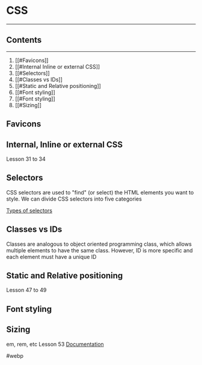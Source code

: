 # CSS
---
## Contents
---
1. [[#Favicons]]
2. [[#Internal Inline or external CSS]]
3. [[#Selectors]]
4. [[#Classes vs IDs]]
5. [[#Static and Relative positioning]]
6. [[#Font styling]]
7. [[#Font styling]]
8. [[#Sizing]]


## Favicons

## Internal, Inline or external CSS
Lesson 31 to 34

## Selectors
CSS selectors are used to "find" (or select) the HTML elements you want to style.
We can divide CSS selectors into five categories

[Types of selectors](https://www.w3schools.com/css/css_selectors.asp)

## Classes vs IDs
Classes are analogous to object oriented programming class, which allows multiple elements to have the same class. However, ID is more specific and each element must have a unique ID

## Static and Relative positioning
Lesson 47 to 49

## Font styling

## Sizing
em, rem, etc
Lesson 53
[Documentation](https://developer.mozilla.org/en-US/docs/Learn/CSS/Building_blocks/Sizing_items_in_CSS)


#webp